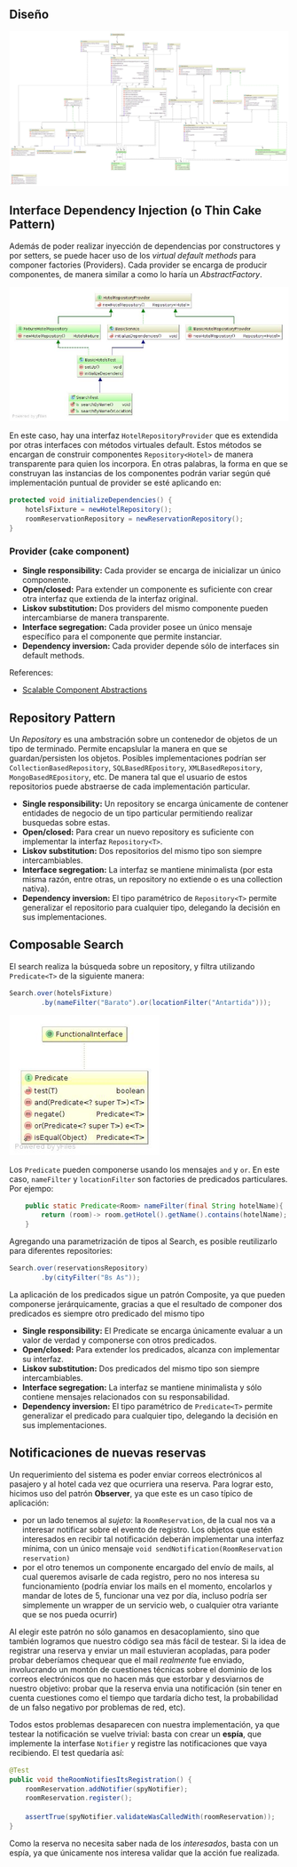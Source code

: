 ## Diseño

   ![Diagrama de clases](/documentation/class_diagram.png)

## Interface Dependency Injection (o Thin Cake Pattern)

Además de poder realizar inyección de dependencias por constructores y por setters, se puede hacer uso de
los *virtual default methods* para componer factories (Providers). Cada provider se encarga de producir componentes,
de manera similar a como lo haría un *AbstractFactory*.

   ![Thin Cake Pattern](/documentation/thin_cake_pattern.jpg)

En este caso, hay una interfaz `HotelRepositoryProvider` que es extendida por otras interfaces con métodos
virtuales default. Estos métodos se encargan de construir componentes `Repository<Hotel>` de manera transparente para
quien los incorpora.
En otras palabras, la forma en que se construyan las instancias de los componentes podrán variar según qué
implementación puntual de provider se esté aplicando en:

```java
protected void initializeDependencies() {
    hotelsFixture = newHotelRepository();
    roomReservationRepository = newReservationRepository();
}
```

### Provider (cake component)

 - **Single responsibility:** Cada provider se encarga de inicializar un único componente.
 - **Open/closed:** Para extender un componente es suficiente con crear otra interfaz que extienda de la interfaz original.
 - **Liskov substitution:** Dos providers del mismo componente pueden intercambiarse de manera transparente.
 - **Interface segregation:** Cada provider posee un único mensaje específico para el componente que permite instanciar.
 - **Dependency inversion:** Cada provider depende sólo de interfaces sin default methods.

References:

 - [Scalable Component Abstractions](http://lampwww.epfl.ch/~odersky/papers/ScalableComponent.pdf)


## Repository Pattern

Un *Repository* es una ambstración sobre un contenedor de objetos de un tipo de terminado.
Permite encapslular la manera en que se guardan/persisten los objetos.
Posibles implementaciones podrían ser `CollectionBasedRepository`, `SQLBasedREpository`, `XMLBasedRepository`, `MongoBasedREpository`, etc.
De manera tal que el usuario de estos repositorios puede abstraerse de cada implementación particular.

 - **Single responsibility:** Un repository se encarga únicamente de contener entidades de negocio de un tipo particular permitiendo realizar busquedas sobre estas.
 - **Open/closed:** Para crear un nuevo repository es suficiente con implementar la interfaz `Repository<T>`.
 - **Liskov substitution:** Dos repositorios del mismo tipo son siempre intercambiables.
 - **Interface segregation:** La interfaz se mantiene minimalista (por esta misma razón, entre otras, un repository no extiende o es una collection nativa).
 - **Dependency inversion:** El tipo paramétrico de `Repository<T>` permite generalizar el repositorio para cualquier tipo, delegando la decisión en sus implementaciones.



## Composable Search

El search realiza la búsqueda sobre un repository, y filtra utilizando `Predicate<T>` de la siguiente manera:

```java
Search.over(hotelsFixture)
        .by(nameFilter("Barato").or(locationFilter("Antartida")));
```

![Predicate](/documentation/predicate.jpg)

Los `Predicate` pueden componerse usando los mensajes `and` y `or`. En este caso, `nameFilter` y `locationFilter` son
factories de predicados particulares.
Por ejempo:

```java
    public static Predicate<Room> nameFilter(final String hotelName){
        return (room)-> room.getHotel().getName().contains(hotelName);
    }
```

Agregando una parametrización de tipos al Search, es posible reutilizarlo para diferentes repositories:


```java
Search.over(reservationsRepository)
        .by(cityFilter("Bs As"));
```

La aplicación de los predicados sigue un patrón Composite, ya que pueden componerse jerárquicamente, gracias a que el
resultado de componer dos predicados es siempre otro predicado del mismo tipo

 - **Single responsibility:** El Predicate se encarga únicamente evaluar a un valor de verdad y componerse con otros predicados.
 - **Open/closed:** Para extender los predicados, alcanza con implementar su interfaz.
 - **Liskov substitution:** Dos predicados del mismo tipo son siempre intercambiables.
 - **Interface segregation:** La interfaz se mantiene minimalista y sólo contiene mensajes relacionados con su responsabilidad.
 - **Dependency inversion:** El tipo paramétrico de `Predicate<T>` permite generalizar el predicado para cualquier tipo, delegando la decisión en sus implementaciones.


## Notificaciones de nuevas reservas

Un requerimiento del sistema es poder enviar correos electrónicos al pasajero y al hotel cada vez que ocurriera una reserva. Para lograr esto, hicimos uso del patrón **Observer**, ya que este es un caso típico de aplicación:

* por un lado tenemos al _sujeto_: la `RoomReservation`, de la cual nos va a interesar notificar sobre el evento de registro. Los objetos que estén interesados en recibir tal notificación deberán implementar una interfaz mínima, con un único mensaje `void sendNotification(RoomReservation reservation)`
* por el otro tenemos un componente encargado del envío de mails, al cual queremos avisarle de cada registro, pero no nos interesa su funcionamiento (podría enviar los mails en el momento, encolarlos y mandar de lotes de 5, funcionar una vez por día, incluso podría ser simplemente un wrapper de un servicio web, o cualquier otra variante que se nos pueda ocurrir)

Al elegir este patrón no sólo ganamos en desacoplamiento, sino que también logramos que nuestro código sea más fácil de testear. Si la idea de registrar una reserva y enviar un mail estuvieran acopladas, para poder probar deberíamos chequear que el mail _realmente_ fue enviado, involucrando un montón de cuestiones técnicas sobre el dominio de los correos electrónicos que no hacen más que estorbar y desviarnos de nuestro objetivo: probar que la reserva envia una notificación (sin tener en cuenta cuestiones como el tiempo que tardaría dicho test, la probabilidad de un falso negativo por problemas de red, etc).

Todos estos problemas desaparecen con nuestra implementación, ya que testear la notificación se vuelve trivial: basta con crear un **espía**, que implemente la interfase `Notifier` y registre las notificaciones que vaya recibiendo. El test quedaría así:

```java
@Test
public void theRoomNotifiesItsRegistration() {
    roomReservation.addNotifier(spyNotifier);
    roomReservation.register();

    assertTrue(spyNotifier.validateWasCalledWith(roomReservation));
}
```

Como la reserva no necesita saber nada de los _interesados_, basta con un espía, ya que únicamente nos interesa validar que la acción fue realizada.